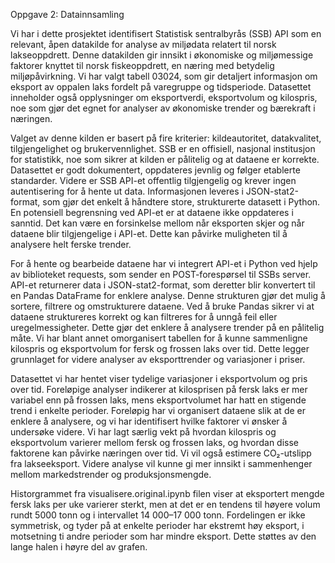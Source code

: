 Oppgave 2: Datainnsamling 

Vi har i dette prosjektet identifisert Statistisk sentralbyrås (SSB) API som en relevant, åpen datakilde for analyse av miljødata relatert til norsk lakseoppdrett. Denne datakilden gir innsikt i økonomiske og miljømessige faktorer knyttet til norsk fiskeoppdrett, en næring med betydelig miljøpåvirkning. Vi har valgt tabell 03024, som gir detaljert informasjon om eksport av oppalen laks fordelt på varegruppe og tidsperiode. Datasettet inneholder også opplysninger om eksportverdi, eksportvolum og kilospris, noe som gjør det egnet for analyser av økonomiske trender og bærekraft i næringen.

Valget av denne kilden er basert på fire kriterier: kildeautoritet, datakvalitet, tilgjengelighet og brukervennlighet. SSB er en offisiell, nasjonal institusjon for statistikk, noe som sikrer at kilden er pålitelig og at dataene er korrekte. Datasettet er godt dokumentert, oppdateres jevnlig og følger etablerte standarder. Videre er SSB API-et offentlig tilgjengelig og krever ingen autentisering for å hente ut data. Informasjonen leveres i JSON-stat2-format, som gjør det enkelt å håndtere store, strukturerte datasett i Python. En potensiell begrensning ved API-et er at dataene ikke oppdateres i sanntid. Det kan være en forsinkelse mellom når eksporten skjer og når dataene blir tilgjengelige i API-et. Dette kan påvirke muligheten til å analysere helt ferske trender.

For å hente og bearbeide dataene har vi integrert API-et i Python ved hjelp av biblioteket requests, som sender en POST-forespørsel til SSBs server. API-et returnerer data i JSON-stat2-format, som deretter blir konvertert til en Pandas DataFrame for enklere analyse. Denne strukturen gjør det mulig å sortere, filtrere og omstrukturere dataene. Ved å bruke Pandas sikrer vi at dataene struktureres korrekt og kan filtreres for å unngå feil eller uregelmessigheter. Dette gjør det enklere å analysere trender på en pålitelig måte. 
Vi har blant annet omorganisert tabellen for å kunne sammenligne kilospris og eksportvolum for fersk og frossen laks over tid. Dette legger grunnlaget for videre analyser av eksporttrender og variasjoner i priser. 

Datasettet vi har hentet viser tydelige variasjoner i eksportvolum og pris over tid. Foreløpige analyser indikerer at kilosprisen på fersk laks er mer variabel enn på frossen laks, mens eksportvolumet har hatt en stigende trend i enkelte perioder. Foreløpig har vi organisert dataene slik at de er enklere å analysere, og vi har identifisert hvilke faktorer vi ønsker å undersøke videre. Vi har lagt særlig vekt på hvordan kilospris og eksportvolum varierer mellom fersk og frossen laks, og hvordan disse faktorene kan påvirke næringen over tid. Vi vil også estimere CO₂-utslipp fra lakseeksport.  Videre analyse vil kunne gi mer innsikt i sammenhenger mellom markedstrender og produksjonsmengde.

Historgrammet fra visualisere.original.ipynb filen viser at eksportert mengde fersk laks per uke varierer sterkt, men at det er en tendens til høyere volum rundt 5000 tonn og i intervallet 14 000–17 000 tonn. Fordelingen er ikke symmetrisk, og tyder på at enkelte perioder har ekstremt høy eksport, i motsetning ti andre perioder som har mindre eksport.
Dette støttes av den lange halen i høyre del av grafen.